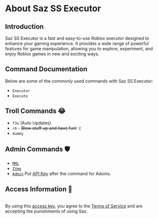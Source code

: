  <div class="container">
        <h1>About Saz SS Executor</h1>
        <div class="section">
            <h2>Introduction</h2>
            <p>Saz SS Executor is a fast and easy-to-use Roblox executor designed to enhance your gaming experience. It provides a wide range of powerful features for game manipulation, allowing you to explore, experiment, and enjoy Roblox games in new and exciting ways.</p>
        </div>
        <div class="section">
            <h2>Command Documentation</h2>
            <p>Below are some of the commonly used commands with Saz SS Executor:</p>
            <ul>
                <li><code>Executor</code></li>
                <li><code>Execute</code></li>
            </ul>
        </div>
        <div class="section">
            <h2>Troll Commands 😂</h2>
            <ul>
                <li><code>f3x</code> <span>(Auto Updates)</span></li>
                <li><code>r6</code> - <del>Blow stuff up and have fun!</del> <span>:(</span></li>
                <li><code>dummy</code></li>
            </ul>
        </div>
        <div class="section">
            <h2>Admin Commands 🛡️</h2>
            <ul>
                <li><code><a href="https://www.youtube.com/watch?v=uP-Q_4QyTaU&pp=ygUTbW1sICByb2Jsb3ggZXhwbG9pdA%3D%3D" target="_blank">MML</a></code></li>
                <li><code><a href="https://github.com/EdgeIY/infiniteyield" target="_blank">IYme</a></code></li>
                <li><code><a href="https://www.youtube.com/watch?v=GFiiWdQts7s&pp=ygUkcmFua2luZyByb2Jsb3ggYWRtaW4gIHjvYmxveCBleHBsb2l0" target="_blank">Admin</a></code> <span>Put <a href="https://github.com/Epix-Incorporated/Adonis/wiki" target="_blank">API Key</a> after the command for Adonis.</span></li>
            </ul>
        </div>
        <div class="section">
            <h2>Access Information 🧾</h2>
            <p><br>By using this <a href = "https://blood-gang-inc.github.io/sa-zserverside/" target="_blank">access key</a>, you agree to the <a href = "https://discord.gg/zvH3HsVYHf" target="_blank"> Terms of Service</a> and are accepting the punishments of using Saz.</p>
        </div>
        <div class="button-container">
            <a class="button" href="https://discord.gg/zvH3HsVYHf" target="_blank">
                <img src="https://logos-download.com/wp-content/uploads/2021/01/Discord_Logo-613x700.png" alt="" style="vertical-align: middle;">
            </a>
        </div>
    </div>
</body>
</html>
